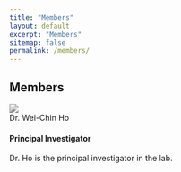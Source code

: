 ```yaml
---
title: "Members"
layout: default
excerpt: "Members"
sitemap: false
permalink: /members/
---
```


<!-- Members -->

<h2><a id="members"></a>Members</h2>

<div class="card team-member-card">
    <div class="row mt-3">
        <div class="col-md-2">
                <img src="http://wchoEvo.github.io/images/members/who.jpg"
                    class="card-img img-responsive img-thumbnail"
                    style="filter: grayscale(100%); max-width: 60px;"/>
        </div>


<div class="col-md-10">
            <div class="card-header">Dr. Wei-Chin Ho</div>
            <div class="card-body">
            <h4 class="card-title">Principal Investigator</h4>
            <p class="card-text">Dr. Ho is the principal investigator in the lab.</p>
            </div>
</div>


[comment]: # (The design is based on https://www.allanlab.org/aboutwebsite.html)
